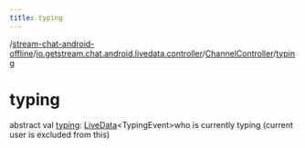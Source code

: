 ```yaml
---
title: typing
---
```

/[stream-chat-android-offline](../../index.md)/[io.getstream.chat.android.livedata.controller](../index.md)/[ChannelController](index.md)/[typing](typing.md)  
  
  
  
# typing  
abstract val [typing](typing.md): [LiveData](https://developer.android.com/reference/kotlin/androidx/lifecycle/LiveData.html)&lt;TypingEvent&gt;who is currently typing (current user is excluded from this)
